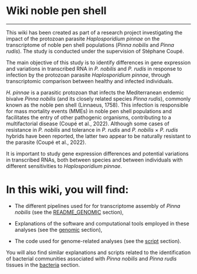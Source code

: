 # Wiki noble pen shell
------------------------
This wiki has been created as part of a research project investigating the impact of the protozoan parasite *Haplosporidium pinnae* on the transcriptome of noble pen shell populations (*Pinna nobilis* and *Pinna rudis*). The study is conducted under the supervision of Stéphane Coupé.

The main objective of this study is to identify differences in gene expression and variations in transcribed RNA in *P. nobilis* and *P. rudis* in response to infection by the protozoan parasite *Haplosporidium pinnae*, through transcriptomic comparison between healthy and infected individuals.

*H. pinnae* is a parasitic protozoan that infects the Mediterranean endemic bivalve *Pinna nobilis* (and its closely related species *Pinna rudis*), commonly known as the noble pen shell (Linnaeus, 1758). This infection is responsible for mass mortality events (MMEs) in noble pen shell populations and facilitates the entry of other pathogenic organisms, contributing to a multifactorial disease (Coupé et al., 2022).
Although some cases of resistance in *P. nobilis* and tolerance in *P. rudis* and *P. nobilis* × *P. rudis* hybrids have been reported, the latter two appear to be naturally resistant to the parasite (Coupé et al., 2022).

It is important to study gene expression differences and potential variations in transcribed RNAs, both between species and between individuals with different sensitivities to *Haplosporidium pinnae*.


# In this wiki, you will find:

* The different pipelines used for for transcriptome assembly of *Pinna nobilis* (see the [README_GENOMIC](genomics/README_GENOMIC.md) section),

* Explanations of the software and computational tools employed in these analyses (see the [genomic](genomics/) section),

* The code used for genome-related analyses (see the [script](genomics/Script_classification.md) section).

You will also find similar explanations and scripts related to the identification of bacterial communities associated with *Pinna nobilis* and *Pinna rudis* tissues in the [bacteria](Bacteria/) section.
